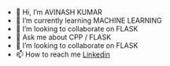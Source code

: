 - 👋 Hi, I’m AVINASH KUMAR
- 🌱 I’m currently learning MACHINE LEARNING
- 👯 I’m looking to collaborate on FLASK
- 💬 Ask me about CPP / FLASK
- 💞️ I’m looking to collaborate on FLASK
- 📫 How to reach me [Linkedin](https://www.linkedin.com/in/avinash-kumar-836739186/)

<!---
Avi-964/Avi-964 is a ✨ special ✨ repository because its `README.md` (this file) appears on your GitHub profile.
You can click the Preview link to take a look at your changes.
--->
